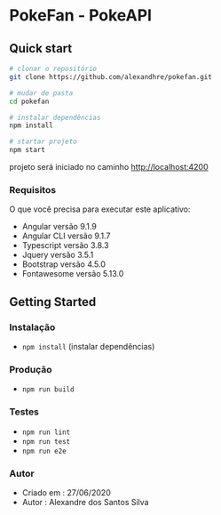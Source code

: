 # PokeFan - PokeAPI

## Quick start

```bash
# clonar o repositório
git clone https://github.com/alexandhre/pokefan.git

# mudar de pasta
cd pokefan

# instalar dependências
npm install

# startar projeto
npm start

```
projeto será iniciado no caminho [http://localhost:4200](http://localhost:4200) 

### Requisitos
O que você precisa para executar este aplicativo:
* Angular versão 9.1.9
* Angular CLI versão 9.1.7
* Typescript versão 3.8.3
* Jquery versão 3.5.1
* Bootstrap versão 4.5.0
* Fontawesome versão 5.13.0

## Getting Started

### Instalação
* `npm install` (instalar dependências)

### Produção 
* `npm run build`

### Testes
* `npm run lint`
* `npm run test`
* `npm run e2e`

### Autor
* Criado em  : 27/06/2020
* Autor  : Alexandre dos Santos Silva
